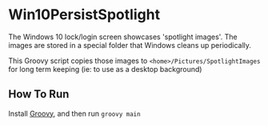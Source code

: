 # Win10PersistSpotlight
The Windows 10 lock/login screen showcases 'spotlight images'.  The images are stored in a special folder that Windows cleans up periodically. 

This Groovy script copies those images to `<home>/Pictures/SpotlightImages` for long term keeping (ie: to use as a desktop background)

## How To Run
Install [Groovy](http://groovy-lang.org/ "Groovy"), and then run `groovy main`
